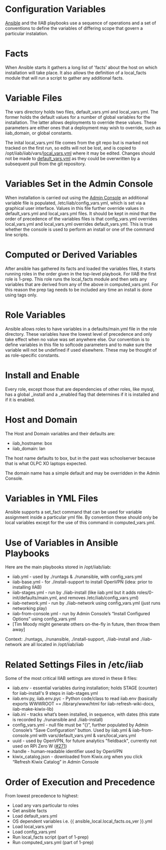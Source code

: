 Configuration Variables
=======================

[Ansible](https://en.wikipedia.org/wiki/Ansible_(software)) and the IIAB playbooks use a sequence of operations and a set of conventions to define the variables of differing scope that govern a particular instalation.

Facts
=====

When Ansible starts it gathers a long list of 'facts' about the host on which installation will take place.  It also allows the definition of a local_facts module that will run a script to gather any additional facts.

Variable Files
==============

The vars directory holds two files, default_vars.yml and local_vars.yml.  The former holds the default values for a number of global variables for the installation.  The latter allows deployments to override these values.  These parameters are either ones that a deployment may wish to override, such as iiab_domain, or global constants.

The inital local_vars.yml file comes from the git repo but is marked not tracked on the first run, so edits will not be lost, and is copied to /opt/iiab/iiab/vars/[local_vars.yml](http://wiki.laptop.org/go/IIAB/FAQ#What_is_local_vars.yml_and_how_do_I_customize_it.3F) where it may be edited.  Changes should not be made to [default_vars.yml](https://github.com/iiab/iiab/blob/release-6.2/vars/default_vars.yml) as they could be overwritten by a subsequent pull from the git repository.

Variables Set in the Admin Console
==================================

When installation is carried out using the [Admin Console](http://wiki.laptop.org/go/IIAB/FAQ#What_are_the_default_passwords.3F) an additional variable file is populated, /etc/iiab/config_vars.yml, which is set via a graphical user interface.  Values in this file further override values in default_vars.yml and local_vars.yml files. It should be kept in mind that the order of precedence of the variables files is that config_vars.yml overrides local_vars.yml and local_vars.yml overrides default_vars.yml.  This is true whether the console is used to perform an install or one of the command line scripts.

Computed or Derived Variables
=============================

After ansible has gathered its facts and loaded the variables files, it starts running roles in the order given in the top-level playbook.  For IIAB the first role is 1-prep. This role runs the local_facts module and then sets any variables that are derived from any of the above in computed_vars.yml.  For this reason the prep tag needs to be included any time an install is done using tags only.

Role Variables
==============

Ansible allows roles to have variables in a defaults/main.yml file in the role directory.  These variables have the lowest level of precedence and only take effect when no value was set anywhere else.  Our convention is to define variables in this file to softcode parameters and to make sure the variable will not be undefined if used elsewhere.  These may be thought of as role-specific constants.

Install and Enable
==================

Every role, except those that are dependencies of other roles, like mysql, has a global <role name>_install and a <role name>_enabled flag that determines if it is installed and if it is enabled.

Host and Domain
===============

The Host and Domain variables and their defaults are:

* iiab_hostname: box
* iiab_domain: lan

The host name defaults to box, but in the past was schoolserver because that is what OLPC XO laptops expected.

The domain name has a simple default and may be overridden in the Admin Console.

Variables in YML Files
======================

Ansible supports a set_fact command that can be used for variable assignment inside a particular yml file.  By convention these should only be local variables except for the use of this command in computed_vars.yml.

Use of Variables in Ansible Playbooks
=====================================

Here are the main playbooks stored in /opt/iiab/iiab:

* iiab.yml - used by ./runtags & ./runansible, with config_vars.yml
* iiab-base.yml - for ./install-support to install OpenVPN (idea: prior to installing IIAB)
* iiab-stages.yml - run by ./iiab-install (like iiab.yml but it adds roles/0-init/defaults/main.yml, and removes /etc/iiab/config_vars.yml)
* iiab-network.yml - run by ./iiab-network using config_vars.yml (just runs networking play)
* iiab-from-console.yml - run by Admin Console’s “Install Configured Options” using config_vars.yml
* [Tim Moody might generate others on-the-fly in future, then throw them away]

Context: ./runtags, ./runansible, ./install-support, ./iiab-install and ./iiab-network are all located in /opt/iiab/iiab

Related Settings Files in /etc/iiab
===================================

Some of the most critical IIAB settings are stored in these 8 files:

* iiab.env - essential variables during installation; holds STAGE (counter) for iiab-install's 9 steps in iiab-stages.yml
* iiab.env.py, iiab.env.pyc - Python code/class to read iiab.env (basically exports WWWROOT == /library/www/html for iiab-refresh-wiki-docs, iiab-make-kiwix-lib)
* iiab.ini - tracks what’s been installed, in sequence, with dates (this state is recorded by ./runansible and ./iiab-install)
* config_vars.yml - null file must be “{}”, further populated by Admin Console’s “Save Configuration” button.  Used by iiab.yml & iiab-from-console.yml with vars/default_vars.yml & vars/local_vars.yml
* uuid - used by OpenVPN, for future analytics "fieldback", currently not used on RPi Zero W ([#271](https://github.com/iiab/iiab/pull/271))
* handle - human-readable identifier used by OpenVPN
* kiwix_catalog.json - downloaded from Kiwix.org when you click “Refresh Kiwix Catalog” in Admin Console

Order of Execution and Precedence
=================================

From lowest precedence to highest:

* Load any vars particular to roles
* Get ansible facts
* Load default_vars.yml
* OS dependent variables i.e. {{ ansible_local.local_facts.os_ver }}.yml
* Load local_vars.yml
* Load config_vars.yml
* Run local_facts script (part of 1-prep)
* Run computed_vars.yml (part of 1-prep)